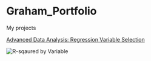 # Graham_Portfolio
My projects

[Advanced Data Analysis: Regression Variable Selection ](https://github.com/GrahamChalfant/Advanced_Data_Analysis_Project)

![R-sqaured by Variable](![rsquared_by_variable](https://user-images.githubusercontent.com/70036009/129126071-91d66901-c239-4499-8837-e1a6abe405db.png).jpg)
